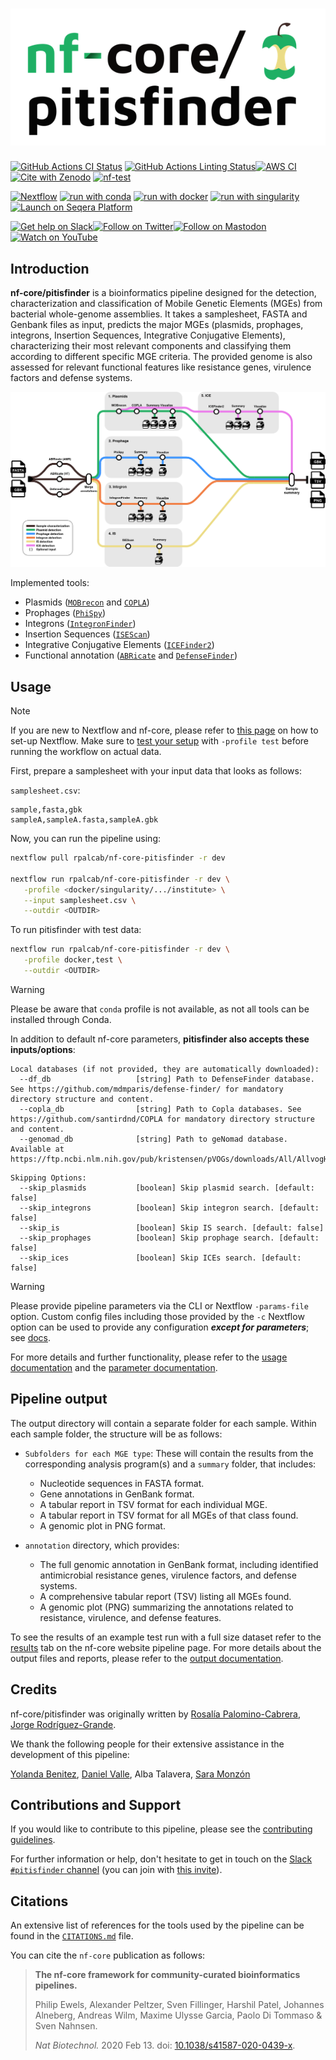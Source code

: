 <h1>
  <picture>
    <source media="(prefers-color-scheme: dark)" srcset="docs/images/nf-core-pitisfinder_logo_dark.png">
    <img alt="nf-core/pitisfinder" src="docs/images/nf-core-pitisfinder_logo_light.png">
  </picture>
</h1>

[![GitHub Actions CI Status](https://github.com/nf-core/pitisfinder/actions/workflows/ci.yml/badge.svg)](https://github.com/nf-core/pitisfinder/actions/workflows/ci.yml)
[![GitHub Actions Linting Status](https://github.com/nf-core/pitisfinder/actions/workflows/linting.yml/badge.svg)](https://github.com/nf-core/pitisfinder/actions/workflows/linting.yml)[![AWS CI](https://img.shields.io/badge/CI%20tests-full%20size-FF9900?labelColor=000000&logo=Amazon%20AWS)](https://nf-co.re/pitisfinder/results)[![Cite with Zenodo](http://img.shields.io/badge/DOI-10.5281/zenodo.XXXXXXX-1073c8?labelColor=000000)](https://doi.org/10.5281/zenodo.XXXXXXX)
[![nf-test](https://img.shields.io/badge/unit_tests-nf--test-337ab7.svg)](https://www.nf-test.com)

[![Nextflow](https://img.shields.io/badge/nextflow%20DSL2-%E2%89%A524.04.2-23aa62.svg)](https://www.nextflow.io/)
[![run with conda](http://img.shields.io/badge/run%20with-conda-3EB049?labelColor=000000&logo=anaconda)](https://docs.conda.io/en/latest/)
[![run with docker](https://img.shields.io/badge/run%20with-docker-0db7ed?labelColor=000000&logo=docker)](https://www.docker.com/)
[![run with singularity](https://img.shields.io/badge/run%20with-singularity-1d355c.svg?labelColor=000000)](https://sylabs.io/docs/)
[![Launch on Seqera Platform](https://img.shields.io/badge/Launch%20%F0%9F%9A%80-Seqera%20Platform-%234256e7)](https://cloud.seqera.io/launch?pipeline=https://github.com/nf-core/pitisfinder)

[![Get help on Slack](http://img.shields.io/badge/slack-nf--core%20%23pitisfinder-4A154B?labelColor=000000&logo=slack)](https://nfcore.slack.com/channels/pitisfinder)[![Follow on Twitter](http://img.shields.io/badge/twitter-%40nf__core-1DA1F2?labelColor=000000&logo=twitter)](https://twitter.com/nf_core)[![Follow on Mastodon](https://img.shields.io/badge/mastodon-nf__core-6364ff?labelColor=FFFFFF&logo=mastodon)](https://mstdn.science/@nf_core)[![Watch on YouTube](http://img.shields.io/badge/youtube-nf--core-FF0000?labelColor=000000&logo=youtube)](https://www.youtube.com/c/nf-core)

## Introduction

**nf-core/pitisfinder** is a bioinformatics pipeline designed for the detection, characterization and classification of Mobile Genetic Elements (MGEs) from bacterial whole-genome assemblies. It takes a samplesheet, FASTA and Genbank files as input, predicts the major MGEs (plasmids, prophages, integrons, Insertion Sequences, Integrative Conjugative Elements), characterizing their most relevant components and classifying them according to different specific MGE criteria. The provided genome is also assessed for relevant functional features like resistance genes, virulence factors and defense systems.

  <picture>
    <source media="(prefers-color-scheme: dark)" srcset="docs/images/nf-core-pitisfinder_logo_dark.png">
    <img alt="nf-core/pitisfinder" src="docs/images/metromap_style_pipeline_workflow_components.drawio.png">
  </picture>

Implemented tools:
- Plasmids ([`MOBrecon`](github.com/phac-nml/mob-suite/) and [`COPLA`](https://github.com/santirdnd/COPLA))
- Prophages ([`PhiSpy`](https://github.com/linsalrob/PhiSpy))
- Integrons ([`IntegronFinder`](https://integronfinder.readthedocs.io/en/latest/))
- Insertion Sequences ([`ISEScan`](https://github.com/xiezhq/ISEScan))
- Integrative Conjugative Elements ([`ICEFinder2`](https://bioinfo-mml.sjtu.edu.cn/index_bioinfo.php))
- Functional annotation ([`ABRicate`](https://github.com/tseemann/abricate) and [`DefenseFinder`](https://github.com/mdmparis/defense-finder))

## Usage

> [!NOTE]
> If you are new to Nextflow and nf-core, please refer to [this page](https://nf-co.re/docs/usage/installation) on how to set-up Nextflow. Make sure to [test your setup](https://nf-co.re/docs/usage/introduction#how-to-run-a-pipeline) with `-profile test` before running the workflow on actual data.

First, prepare a samplesheet with your input data that looks as follows:

`samplesheet.csv`:

```csv
sample,fasta,gbk
sampleA,sampleA.fasta,sampleA.gbk
```

Now, you can run the pipeline using:

```bash
nextflow pull rpalcab/nf-core-pitisfinder -r dev

nextflow run rpalcab/nf-core-pitisfinder -r dev \
   -profile <docker/singularity/.../institute> \
   --input samplesheet.csv \
   --outdir <OUTDIR>
```

To run pitisfinder with test data:

```bash
nextflow run rpalcab/nf-core-pitisfinder -r dev \
   -profile docker,test \
   --outdir <OUTDIR>
```

> [!WARNING]
> Please be aware that `conda` profile is not available, as not all tools can be installed through Conda.

In addition to default nf-core parameters, **pitisfinder also accepts these inputs/options**:
```
Local databases (if not provided, they are automatically downloaded):
  --df_db                   [string] Path to DefenseFinder database. See https://github.com/mdmparis/defense-finder/ for mandatory directory structure and content. 
  --copla_db                [string] Path to Copla databases. See https://github.com/santirdnd/COPLA for mandatory directory structure and content. 
  --genomad_db              [string] Path to geNomad database. Available at https://ftp.ncbi.nlm.nih.gov/pub/kristensen/pVOGs/downloads/All/AllvogHMMprofiles.tar.gz
```

```
Skipping Options:
  --skip_plasmids           [boolean] Skip plasmid search. [default: false] 
  --skip_integrons          [boolean] Skip integron search. [default: false] 
  --skip_is                 [boolean] Skip IS search. [default: false] 
  --skip_prophages          [boolean] Skip prophage search. [default: false] 
  --skip_ices               [boolean] Skip ICEs search. [default: false]
```

> [!WARNING]
> Please provide pipeline parameters via the CLI or Nextflow `-params-file` option. Custom config files including those provided by the `-c` Nextflow option can be used to provide any configuration _**except for parameters**_; see [docs](https://nf-co.re/docs/usage/getting_started/configuration#custom-configuration-files).

For more details and further functionality, please refer to the [usage documentation](https://nf-co.re/pitisfinder/usage) and the [parameter documentation](https://nf-co.re/pitisfinder/parameters).

## Pipeline output

The output directory will contain a separate folder for each sample. Within each sample folder, the structure will be as follows:

- `Subfolders for each MGE type`: These will contain the results from the corresponding analysis program(s) and a `summary` folder, that includes:
  - Nucleotide sequences in FASTA format.
  - Gene annotations in GenBank format.
  - A tabular report in TSV format for each individual MGE.
  - A tabular report in TSV format for all MGEs of that class found.
  - A genomic plot in PNG format.

- `annotation` directory, which provides:
  - The full genomic annotation in GenBank format, including identified antimicrobial resistance genes, virulence factors, and defense systems.
  - A comprehensive tabular report (TSV) listing all MGEs found.
  - A genomic plot (PNG) summarizing the annotations related to resistance, virulence, and defense features.

To see the results of an example test run with a full size dataset refer to the [results](https://nf-co.re/pitisfinder/results) tab on the nf-core website pipeline page.
For more details about the output files and reports, please refer to the
[output documentation](https://nf-co.re/pitisfinder/output).

## Credits

nf-core/pitisfinder was originally written by [Rosalía Palomino-Cabrera](https://github.com/rpalcab), [Jorge Rodríguez-Grande](https://github.com/Aluminio-visto/).

We thank the following people for their extensive assistance in the development of this pipeline:

[Yolanda Benitez](https://github.com/yolandabq), [Daniel Valle](https://github.com/Daniel-VM), Alba Talavera, [Sara Monzón](https://github.com/saramonzon)

## Contributions and Support

If you would like to contribute to this pipeline, please see the [contributing guidelines](.github/CONTRIBUTING.md).

For further information or help, don't hesitate to get in touch on the [Slack `#pitisfinder` channel](https://nfcore.slack.com/channels/pitisfinder) (you can join with [this invite](https://nf-co.re/join/slack)).

## Citations

<!-- TODO nf-core: Add citation for pipeline after first release. Uncomment lines below and update Zenodo doi and badge at the top of this file. -->
<!-- If you use nf-core/pitisfinder for your analysis, please cite it using the following doi: [10.5281/zenodo.XXXXXX](https://doi.org/10.5281/zenodo.XXXXXX) -->

An extensive list of references for the tools used by the pipeline can be found in the [`CITATIONS.md`](CITATIONS.md) file.

You can cite the `nf-core` publication as follows:

> **The nf-core framework for community-curated bioinformatics pipelines.**
>
> Philip Ewels, Alexander Peltzer, Sven Fillinger, Harshil Patel, Johannes Alneberg, Andreas Wilm, Maxime Ulysse Garcia, Paolo Di Tommaso & Sven Nahnsen.
>
> _Nat Biotechnol._ 2020 Feb 13. doi: [10.1038/s41587-020-0439-x](https://dx.doi.org/10.1038/s41587-020-0439-x).
